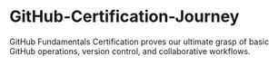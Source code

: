 # GitHub-Certification-Journey
GitHub Fundamentals Certification proves our ultimate grasp of basic GitHub operations, version control, and collaborative workflows.
